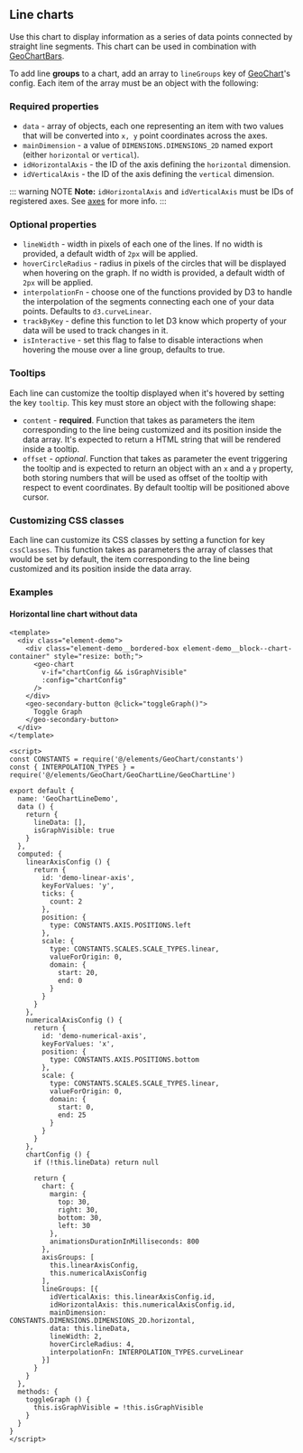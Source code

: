 ## Line charts

Use this chart to display information as a series of data points connected by
straight line segments. This chart can be used in combination with
[GeoChartBars](#chart-bars).

To add line **groups** to a chart, add an array to `lineGroups` key of
[GeoChart](#geochart)'s config. Each item of the array must be an object with
the following:

### Required properties

- `data` - array of objects, each one representing an item with two values that
will be converted into `x, y` point coordinates across the axes.
- `mainDimension` - a value of `DIMENSIONS.DIMENSIONS_2D` named export (either
`horizontal` or `vertical`).
- `idHorizontalAxis` - the ID of the axis defining the `horizontal` dimension.
- `idVerticalAxis` - the ID of the axis defining the `vertical` dimension.

::: warning NOTE
**Note:** `idHorizontalAxis` and `idVerticalAxis` must be IDs of registered axes.
See [axes](#chart-axes) for more info.
:::

### Optional properties

- `lineWidth` - width in pixels of each one of the lines. If no width is
provided, a default width of `2px` will be applied.
- `hoverCircleRadius` - radius in pixels of the circles that will be displayed
when hovering on the graph. If no width is provided, a default width of `2px`
will be applied.
- `interpolationFn` - choose one of the functions provided by D3 to handle the
interpolation of the segments connecting each one of your data points. Defaults
to `d3.curveLinear`.
- `trackByKey` - define this function to let D3 know which property of your data
will be used to track changes in it.
- `isInteractive` - set this flag to false to disable interactions when
hovering the mouse over a line group, defaults to true.

### Tooltips

Each line can customize the tooltip displayed when it's hovered by setting the
key `tooltip`. This key must store an object with the following shape:

- `content` - **required**. Function that takes as parameters the item
corresponding to the line being customized and its position inside the data array.
It's expected to return a HTML string that will be rendered inside a tooltip.
- `offset` - *optional*. Function that takes as parameter the event triggering
the tooltip and is expected to return an object with an `x` and a `y` property,
both storing numbers that will be used as offset of the tooltip with respect to
event coordinates. By default tooltip will be positioned above cursor.

### Customizing CSS classes

Each line can customize its CSS classes by setting a function for key `cssClasses`.
This function takes as parameters the array of classes that would be set by
default, the item corresponding to the line being customized and its position
inside the data array.

### Examples

#### Horizontal line chart without data

```vue live
<template>
  <div class="element-demo">
    <div class="element-demo__bordered-box element-demo__block--chart-container" style="resize: both;">
      <geo-chart
        v-if="chartConfig && isGraphVisible"
        :config="chartConfig"
      />
    </div>
    <geo-secondary-button @click="toggleGraph()">
      Toggle Graph
    </geo-secondary-button>
  </div>
</template>

<script>
const CONSTANTS = require('@/elements/GeoChart/constants')
const { INTERPOLATION_TYPES } = require('@/elements/GeoChart/GeoChartLine/GeoChartLine')

export default {
  name: 'GeoChartLineDemo',
  data () {
    return {
      lineData: [],
      isGraphVisible: true
    }
  },
  computed: {
    linearAxisConfig () {
      return {
        id: 'demo-linear-axis',
        keyForValues: 'y',
        ticks: {
          count: 2
        },
        position: {
          type: CONSTANTS.AXIS.POSITIONS.left
        },
        scale: {
          type: CONSTANTS.SCALES.SCALE_TYPES.linear,
          valueForOrigin: 0,
          domain: {
            start: 20,
            end: 0
          }
        }
      }
    },
    numericalAxisConfig () {
      return {
        id: 'demo-numerical-axis',
        keyForValues: 'x',
        position: {
          type: CONSTANTS.AXIS.POSITIONS.bottom
        },
        scale: {
          type: CONSTANTS.SCALES.SCALE_TYPES.linear,
          valueForOrigin: 0,
          domain: {
            start: 0,
            end: 25
          }
        }
      }
    },
    chartConfig () {
      if (!this.lineData) return null

      return {
        chart: {
          margin: {
            top: 30,
            right: 30,
            bottom: 30,
            left: 30
          },
          animationsDurationInMilliseconds: 800
        },
        axisGroups: [
          this.linearAxisConfig,
          this.numericalAxisConfig
        ],
        lineGroups: [{
          idVerticalAxis: this.linearAxisConfig.id,
          idHorizontalAxis: this.numericalAxisConfig.id,
          mainDimension: CONSTANTS.DIMENSIONS.DIMENSIONS_2D.horizontal,
          data: this.lineData,
          lineWidth: 2,
          hoverCircleRadius: 4,
          interpolationFn: INTERPOLATION_TYPES.curveLinear
        }]
      }
    }
  },
  methods: {
    toggleGraph () {
      this.isGraphVisible = !this.isGraphVisible
    }
  }
}
</script>
```
